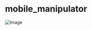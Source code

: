 # mobile_manipulator

![Image](https://github.com/user-attachments/assets/0c5f45a5-11f5-4e67-b1be-fd083970038a)
